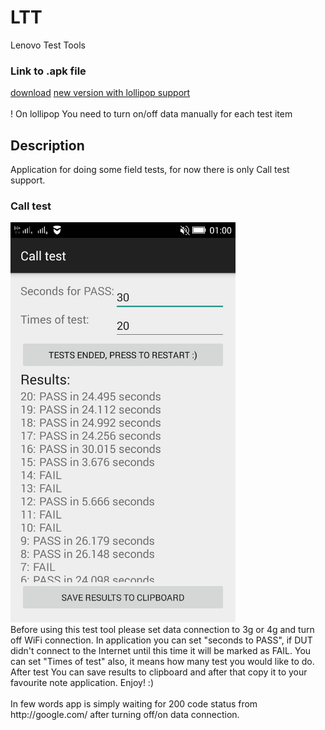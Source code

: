 # LTT
Lenovo Test Tools

<h3>Link to .apk file</h3>
<a href="https://mega.co.nz/#!299XnLIb!TS_F7FoOz_BUK4pCV_O5wedQNZ7jVs0Sebvofqayqjw">download</a>
<a href="http://www.speedyshare.com/CmAAg/ltt.apk">new version with lollipop support</a><br>
<br>! On lollipop You need to turn on/off data manually for each test item


<h2>Description</h2>
Application for doing some field tests, for now there is only Call test support.

<h3>Call test</h3>
<img src="https://github.com/trzye/LTT/blob/master/calltest.jpeg" height="640" width="360"><br>
Before using this test tool please set data connection to 3g or 4g and turn off WiFi connection.
In application you can set "seconds to PASS", if DUT didn't connect to the Internet until this time it will be marked as FAIL.
You can set "Times of test" also, it means how many test you would like to do.
After test You can save results to clipboard and after that copy it to your favourite note application. Enjoy! :) <br><br>
In few words app is simply waiting for 200 code status from http://google.com/ after turning off/on data connection.
